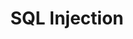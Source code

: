 ---
title: SQL Injection
layout: default
nav_order: 4
has_children: true
parent: Common Web Exploits
---